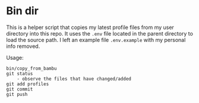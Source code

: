 # Bin dir

This is a helper script that copies my latest profile files from my user
directory into this repo. It uses the `.env` file located in the parent
directory to load the source path. I left an example file `.env.example`
with my personal info removed.

Usage:

```
bin/copy_from_bambu
git status
    - observe the files that have changed/added
git add profiles
git commit
git push
```


